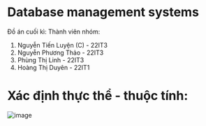 # Database management systems 
Đồ án cuối kì: 
Thành viên nhóm:
1. Nguyễn Tiến Luyện (C) - 22IT3
2. Nguyễn Phương Thảo    - 22IT3
3. Phùng Thị Linh        - 22IT3
4. Hoàng Thị Duyên       - 22IT1

# Xác định thực thể - thuộc tính:
![image](https://github.com/user-attachments/assets/d948f396-fcaf-4835-b019-112c85615b6c)


